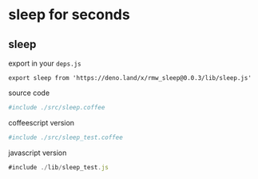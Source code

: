 # sleep for seconds

## sleep

export in your `deps.js`

```
export sleep from 'https://deno.land/x/rmw_sleep@0.0.3/lib/sleep.js'
```

source code

```coffee
#include ./src/sleep.coffee
```

coffeescript version

```coffee
#include ./src/sleep_test.coffee
```


javascript version

```javascript
#include ./lib/sleep_test.js
```
